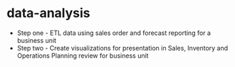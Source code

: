 # data-analysis
* Step one - ETL data using sales order and forecast reporting for a business unit
* Step two - Create visualizations for presentation in Sales, Inventory and Operations Planning review for business unit
